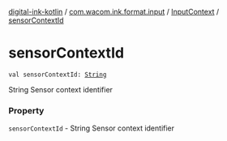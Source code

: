 [digital-ink-kotlin](../../index.md) / [com.wacom.ink.format.input](../index.md) / [InputContext](index.md) / [sensorContextId](./sensor-context-id.md)

# sensorContextId

`val sensorContextId: `[`String`](https://kotlinlang.org/api/latest/jvm/stdlib/kotlin/-string/index.html)

String Sensor context identifier

### Property

`sensorContextId` - String Sensor context identifier